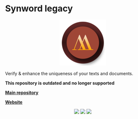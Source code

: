 # Synword legacy

<p align="center">
    <img src="icon.png"/>
</p>

Verify & enhance the uniqueness of your texts and documents.

**This repository is outdated and no longer supported**

**[Main repository](https://github.com/rea1stuff/Synword)**

**[Website](https://synword.com)**

<p align="center">
    <img src="https://play-lh.googleusercontent.com/VurmcHGzsynh5LHccYjOa6TQojT2U6tZAFOby22W1nnLAYr6XaWT8iiQtuxcndFeMaU=w1496-h754-rw"/>
    <img src="https://play-lh.googleusercontent.com/amrzToVHcf9w9qu8SLRIEg72ohL5TzW4NsFwuxWeps0x2rEnPFGW_thY-F32Nx9hsTk=w1496-h754-rw"/>
    <img src="https://play-lh.googleusercontent.com/ton7rDvgbd-65Cu5U_mDpBCYUQWsBLDs2SbGRoDZRKkqku4YJMam3YyndgbcDNwBUH0=w1496-h754-rw"/>
</p>

